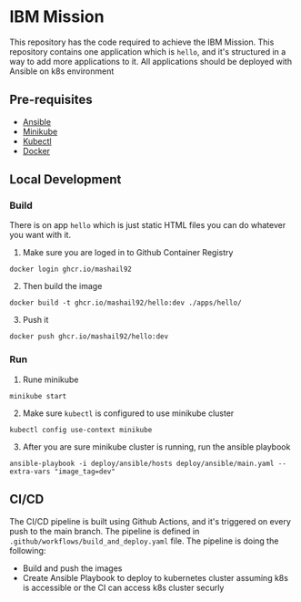 # IBM Mission
This repository has the code required to achieve the IBM Mission. 
This repository contains one application which is `hello`, and it's structured in a way to add more applications to it.
All applications should be deployed with Ansible on k8s environment

## Pre-requisites
- [Ansible](https://docs.ansible.com/ansible/latest/installation_guide/intro_installation.html)
- [Minikube](https://minikube.sigs.k8s.io/docs/start/)
- [Kubectl](https://kubernetes.io/docs/tasks/tools/install-kubectl/)
- [Docker](https://docs.docker.com/get-docker/)

## Local Development

### Build
There is on app `hello` which is just static HTML files you can do whatever you want with it.

1. Make sure you are loged in to Github Container Registry
```shell
docker login ghcr.io/mashail92
```

2. Then build the image
```shell
docker build -t ghcr.io/mashail92/hello:dev ./apps/hello/
```
3. Push it
```shell
docker push ghcr.io/mashail92/hello:dev
```

### Run
1. Rune minikube
```shell
minikube start
```
2. Make sure `kubectl` is configured to use minikube cluster
```shell
kubectl config use-context minikube
```

3. After you are sure minikube cluster is running, run the ansible playbook
```shell
ansible-playbook -i deploy/ansible/hosts deploy/ansible/main.yaml --extra-vars "image_tag=dev"
```

## CI/CD
The CI/CD pipeline is built using Github Actions, and it's triggered on every push to the main branch.
The pipeline is defined in `.github/workflows/build_and_deploy.yaml` file. The pipeline is doing the following:
- Build and push the images
- Create Ansible Playbook to deploy to kubernetes cluster assuming k8s is accessible or the CI can access k8s cluster securly